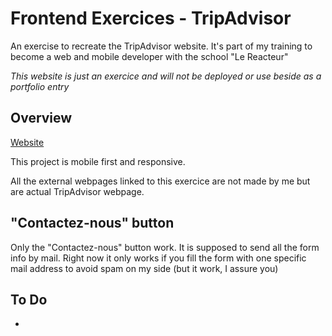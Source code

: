 # Frontend Exercices - TripAdvisor

An exercise to recreate the TripAdvisor website. It's part of my training to become a web and mobile developer with the school "Le Reacteur"

_This website is just an exercice and will not be deployed or use beside as a portfolio entry_

## Overview

<a href="https://main--tripadvisor-fronted-exercise.netlify.app/" target="_blank">Website</a>

This project is mobile first and responsive.

All the external webpages linked to this exercice are not made by me but are actual TripAdvisor webpage.

## "Contactez-nous" button
Only the "Contactez-nous" button work. It is supposed to send all the form info by mail. Right now it only works if you fill the form with one specific mail address to avoid spam on my side (but it work, I assure you)

## To Do

-
